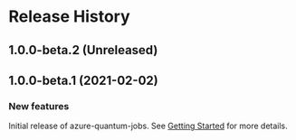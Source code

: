 # Release History

## 1.0.0-beta.2 (Unreleased)


## 1.0.0-beta.1 (2021-02-02)

### New features
Initial release of azure-quantum-jobs. See [Getting Started](https://github.com/Azure/azure-sdk-for-java/blob/master/sdk/quantum/azure-quantum-jobs/README.md#getting-started) for more details.
